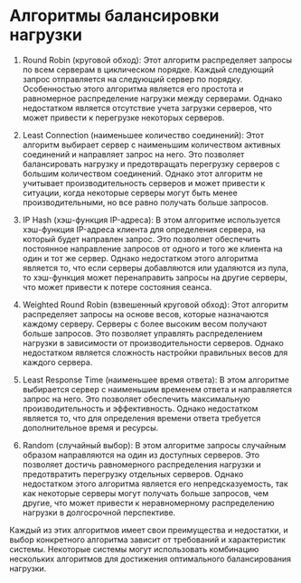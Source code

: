 # Aлгоритмы балансировки нагрузки

1. Round Robin (круговой обход): Этот алгоритм распределяет запросы по всем серверам в циклическом порядке. Каждый следующий запрос отправляется на следующий сервер по порядку. Особенностью этого алгоритма является его простота и равномерное распределение нагрузки между серверами. Однако недостатком является отсутствие учета загрузки серверов, что может привести к перегрузке некоторых серверов.

2. Least Connection (наименьшее количество соединений): Этот алгоритм выбирает сервер с наименьшим количеством активных соединений и направляет запрос на него. Это позволяет балансировать нагрузку и предотвращать перегрузку серверов с большим количеством соединений. Однако этот алгоритм не учитывает производительность серверов и может привести к ситуации, когда некоторые серверы могут быть менее производительными, но все равно получать больше запросов.

3. IP Hash (хэш-функция IP-адреса): В этом алгоритме используется хэш-функция IP-адреса клиента для определения сервера, на который будет направлен запрос. Это позволяет обеспечить постоянное направление запросов от одного и того же клиента на один и тот же сервер. Однако недостатком этого алгоритма является то, что если серверы добавляются или удаляются из пула, то хэш-функция может перенаправить запросы на другие серверы, что может привести к потере состояния сеанса.

4. Weighted Round Robin (взвешенный круговой обход): Этот алгоритм распределяет запросы на основе весов, которые назначаются каждому серверу. Серверы с более высоким весом получают больше запросов. Это позволяет управлять распределением нагрузки в зависимости от производительности серверов. Однако недостатком является сложность настройки правильных весов для каждого сервера.

5. Least Response Time (наименьшее время ответа): В этом алгоритме выбирается сервер с наименьшим временем ответа и направляется запрос на него. Это позволяет обеспечить максимальную производительность и эффективность. Однако недостатком является то, что для определения времени ответа требуется дополнительное время и ресурсы.

6. Random (случайный выбор): В этом алгоритме запросы случайным образом направляются на один из доступных серверов. Это позволяет достичь равномерного распределения нагрузки и предотвратить перегрузку отдельных серверов. Однако недостатком этого алгоритма является его непредсказуемость, так как некоторые серверы могут получать больше запросов, чем другие, что может привести к неравномерному распределению нагрузки в долгосрочной перспективе.

Каждый из этих алгоритмов имеет свои преимущества и недостатки, и выбор конкретного алгоритма зависит от требований и характеристик системы. Некоторые системы могут использовать комбинацию нескольких алгоритмов для достижения оптимального балансирования нагрузки.